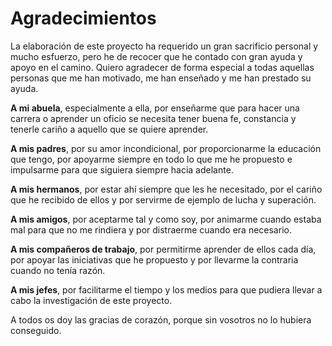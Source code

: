 # Agradecimientos

La elaboración de este proyecto ha requerido un gran sacrificio personal y mucho esfuerzo, pero he de recocer que he contado con gran ayuda y apoyo en el camino. Quiero agradecer de forma especial a todas aquellas personas que me han motivado, me han enseñado y me han prestado su ayuda.

**A mi abuela**, especialmente a ella, por enseñarme que para hacer una carrera o aprender un oficio se necesita tener buena fe, constancia y tenerle cariño a aquello que se quiere aprender.

**A mis padres**, por su amor incondicional, por proporcionarme la educación que tengo, por apoyarme siempre en todo lo que me he propuesto e impulsarme para que siguiera siempre hacia adelante.

**A mis hermanos**, por estar ahí siempre que les he necesitado, por el cariño que he recibido de ellos y por servirme de ejemplo de lucha y superación.

**A mis amigos**, por aceptarme tal y como soy, por animarme cuando estaba mal para que no me rindiera y por distraerme cuando era necesario.

**A mis compañeros de trabajo**, por permitirme aprender de ellos cada día, por apoyar las iniciativas que he propuesto y por llevarme la contraria cuando no tenía razón.

**A mis jefes**, por facilitarme el tiempo y los medios para que pudiera llevar a cabo la investigación de este proyecto.

A todos os doy las gracias de corazón, porque sin vosotros no lo hubiera conseguido.

